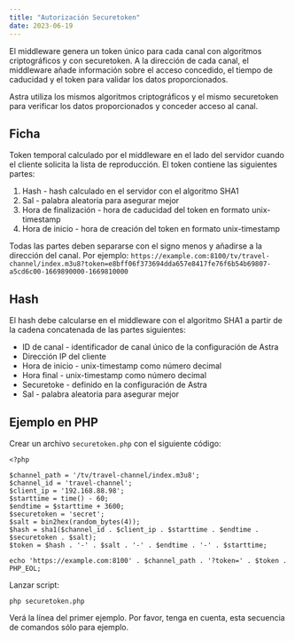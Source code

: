 ```yaml
---
title: "Autorización Securetoken"
date: 2023-06-19
---
```


El middleware genera un token único para cada canal con algoritmos criptográficos y con securetoken. A la dirección de cada canal, el middleware añade información sobre el acceso concedido, el tiempo de caducidad y el token para validar los datos proporcionados.

Astra utiliza los mismos algoritmos criptográficos y el mismo securetoken para verificar los datos proporcionados y conceder acceso al canal.

## Ficha[](https://help.cesbo.com/astra/delivery/http-hls-auth/securetoken#token)

Token temporal calculado por el middleware en el lado del servidor cuando el cliente solicita la lista de reproducción. El token contiene las siguientes partes:

1. Hash - hash calculado en el servidor con el algoritmo SHA1
2. Sal - palabra aleatoria para asegurar mejor
3. Hora de finalización - hora de caducidad del token en formato unix-timestamp
4. Hora de inicio - hora de creación del token en formato unix-timestamp

Todas las partes deben separarse con el signo menos y añadirse a la dirección del canal. Por ejemplo: `https://example.com:8100/tv/travel-channel/index.m3u8?token=e8bff06f373694dda657e8417fe76f6b54b69807-a5cd6c00-1669890000-1669810000`

## Hash[](https://help.cesbo.com/astra/delivery/http-hls-auth/securetoken#hash)

El hash debe calcularse en el middleware con el algoritmo SHA1 a partir de la cadena concatenada de las partes siguientes:

- ID de canal - identificador de canal único de la configuración de Astra
- Dirección IP del cliente
- Hora de inicio - unix-timestamp como número decimal
- Hora final - unix-timestamp como número decimal
- Securetoke - definido en la configuración de Astra
- Sal - palabra aleatoria para asegurar mejor

## Ejemplo en PHP[](https://help.cesbo.com/astra/delivery/http-hls-auth/securetoken#example-on-php)

Crear un archivo `securetoken.php` con el siguiente código:

```
<?php

$channel_path = '/tv/travel-channel/index.m3u8';
$channel_id = 'travel-channel';
$client_ip = '192.168.88.98';
$starttime = time() - 60;
$endtime = $starttime + 3600;
$securetoken = 'secret';
$salt = bin2hex(random_bytes(4));
$hash = sha1($channel_id . $client_ip . $starttime . $endtime . $securetoken . $salt);
$token = $hash . '-' . $salt . '-' . $endtime . '-' . $starttime;

echo 'https://example.com:8100' . $channel_path . '?token=' . $token . PHP_EOL;
```

Lanzar script:

```
php securetoken.php
```

Verá la línea del primer ejemplo. Por favor, tenga en cuenta, esta secuencia de comandos sólo para ejemplo.
